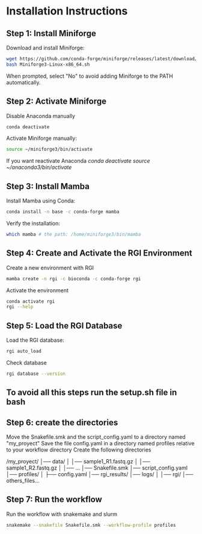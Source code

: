 # Installation Instructions

## Step 1: Install Miniforge
Download and install Miniforge:
```bash
wget https://github.com/conda-forge/miniforge/releases/latest/download/Miniforge3-Linux-x86_64.sh
bash Miniforge3-Linux-x86_64.sh
```
When prompted, select "No" to avoid adding Miniforge to the PATH automatically.

## Step 2: Activate Miniforge
Disable Anaconda manually
```bash
conda deactivate
```

Activate Miniforge manually:
```bash
source ~/miniforge3/bin/activate
```

If you want reactivate Anaconda
*conda deactivate*
*source ~/anaconda3/bin/activate*

## Step 3: Install Mamba
Install Mamba using Conda:
```bash
conda install -n base -c conda-forge mamba
```

Verify the installation:
```bash
which mamba # the path: /home/miniforge3/bin/mamba
```

## Step 4: Create and Activate the RGI Environment
Create a new environment with RGI
```bash
mamba create -n rgi -c bioconda -c conda-forge rgi
```

Activate the environment
```bash
conda activate rgi
rgi --help
```

## Step 5: Load the RGI Database
Load the RGI database:
```bash
rgi auto_load
```

Check database
```bash
rgi database --version
```
## To avoid all this steps run the **setup.sh** file in bash


## Step 6: create the directories

Move the Snakefile.smk and the script_config.yaml to a directory named "my_proyect"
Save the file config.yaml in a directory named profiles relative to your workflow directory
Create the following directories

/my_proyect/
│── data/
│   │── sample1_R1.fastq.gz
│   │── sample1_R2.fastq.gz
│   │── ...
│── Snakefile.smk
│── script_config.yaml
│── profiles/
│   ├── config.yaml
│── rgi_results/
│── logs/
│   │── rgi/
│── others_files...


## Step 7: Run the workflow
Run the workflow with snakemake and slurm
```bash
snakemake --snakefile Snakefile.smk --workflow-profile profiles
```